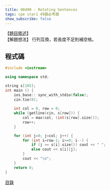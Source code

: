 ```yaml
---
title: 00490 - Rotating Sentences
tags: cpe star1 49題必考題
show_subscribe: false
---
```


<!--more-->

【[題目敘述]】   
【解題想法】 行列互換，若長度不足則補空格。

程式碼
------
```c++
#include <iostream>

using namespace std;

string s[105];
int main () {
    ios_base:: sync_with_stdio(false);
    cin.tie(0);
    
    int col = 0, row = 0;
    while (getline(cin, s[row])) {
        col = max(col, (int)s[row].size());
        row++;
    }

    for (int j=0; j<col; j++) {
        for (int i=row-1; i>=0; i--) {
            if (j >= s[i].size()) cout << " ";
            else cout << s[i][j];
        }
        cout << "\n";
    }
    return 0;
}
```

[目錄](/2022/08/02/front-page.html)

[題目敘述]:https://onlinejudge.org/index.php?option=com_onlinejudge&Itemid=8&page=show_problem&problem=431